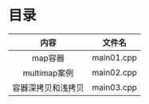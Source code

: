 # 目录

|        内容        |   文件名   |
| :----------------: | :--------: |
|      map容器       | main01.cpp |
|    multimap案例    | main02.cpp |
| 容器深拷贝和浅拷贝 | main03.cpp |